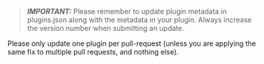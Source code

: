 > **_IMPORTANT:_**  Please remember to update plugin metadata in plugins.json along with the metadata in your plugin. Always increase the version number when submitting an update.

Please only update one plugin per pull-request (unless you are applying the same fix to multiple pull requests, and nothing else).
